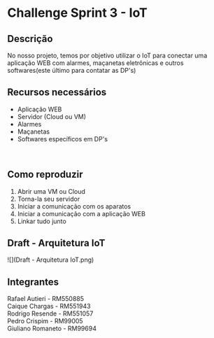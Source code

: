 <h1>Challenge Sprint 3 - IoT</h1>

<h2>Descrição</h2>
No nosso projeto, temos por objetivo utilizar o IoT para conectar uma aplicação WEB com alarmes, maçanetas eletrônicas e outros softwares(este último para contatar as DP's)


<h2>Recursos necessários</h2>
<ul>
    <li>Aplicação WEB
    <li>Servidor (Cloud ou VM)
    <li>Alarmes
    <li>Maçanetas
    <li>Softwares específicos em DP's
</ul>

<br>


<h2>Como reproduzir</h2>

<ol>
    <li>Abrir uma VM ou Cloud
    <li>Torna-la seu servidor
    <li>Iniciar a comunicação com os aparatos
    <li>Iniciar a comunicação com a aplicação WEB
    <li>Linkar tudo junto
    </ol>

<h2>Draft - Arquitetura IoT</h2>
![](Draft - Arquitetura IoT.png)




<h2> Integrantes </h2>

Rafael Autieri - RM550885<br>
Caique Chargas - RM551943<br>
Rodrigo Resende - RM551057<br>
Pedro Crispim - RM99005<br>
Giuliano Romaneto - RM99694<br>
